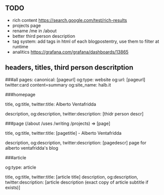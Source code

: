 
## TODO

- rich content https://search.google.com/test/rich-results
- projects page
- rename /me in /about
- better third person description
- tag system: add tags in html of each blogpostentry,
  use them to filter at runtime
- analitics https://grafana.com/grafana/dashboards/13865

## headers, titles, third person descritption

###all pages:
 canonical: [pageurl]
og:type: website
og:url: [pageurl]
twitter:card content=summary
og:site_name: halb.it

###homepage

title, og:title, twitter:title: Alberto Ventafridda

description, og:description, twitter:description: [thidr person descr]


###page (/about /uses /writing /projects) => [page]

title, og:title, twitter:title: [pagetitle] - Alberto Ventafridda

description, og:description, twitter:description: [pagedescr] page for alberto ventafridda's blog

###article

og:type: article

title, og:title, twitter:title: [article title]
description, og:description, twitter:description: [article description (exact copy of article subtitle if exists)]


